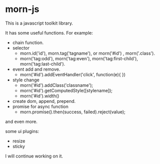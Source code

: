 morn-js
=======

This is a javascript toolkit library.

It has some useful functions. For example:

* chain function.
* selector 
  * morn.id('id'), morn.tag('tagname'), or morn('#id') , morn('.class').
  * morn('tag:odd'), morn('tag:even'), morn('tag:first-child'), morn('tag:last-child').
* event add and remove.
  * morn('#id').addEventHandler('click', function(e){ })
* style change
  * morn('#id').addClass('classname');
  * morn('#id').getComputedStyle([stylename]);
  * morn('#id').width()
* create dom, append, prepend.
* promise for async function
  * morn.promise().then(success, failed).reject(value);

and even more.

some ui plugins:

* resize
* sticky

I will continue working on it.
